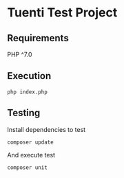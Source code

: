 # Tuenti Test Project

## Requirements
PHP ^7.0

## Execution

``` 
php index.php
```

## Testing

Install dependencies to test

```
composer update
```

And execute test

```
composer unit
```
